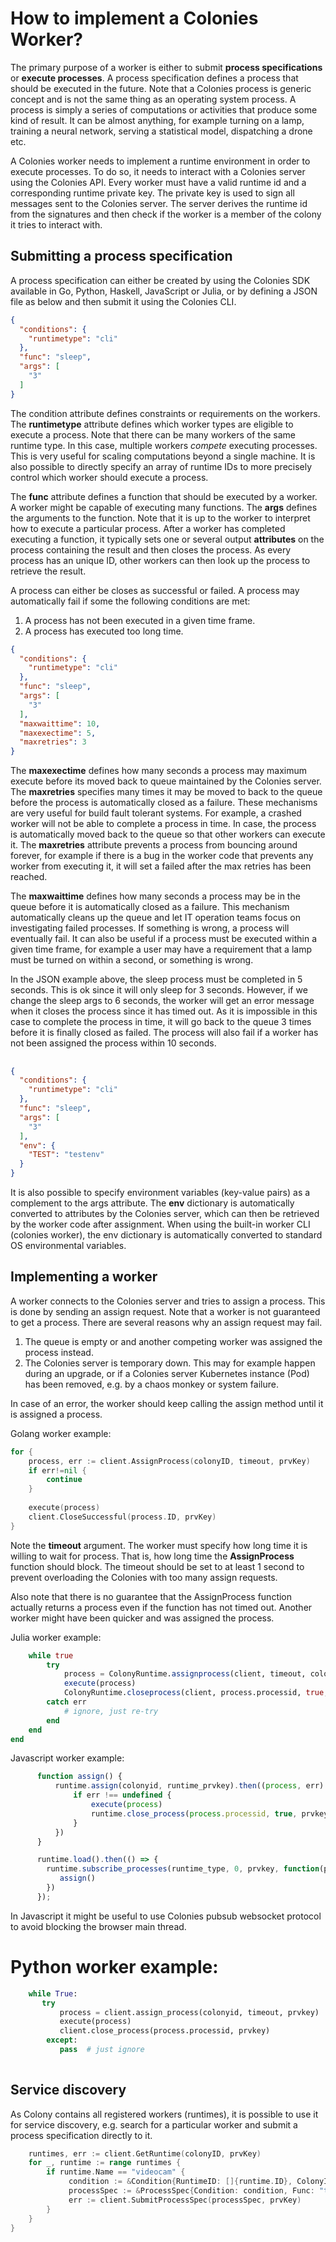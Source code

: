 # How to implement a Colonies Worker? 
The primary purpose of a worker is either to submit **process specifications** or **execute processes**. A process specification defines a process that should be executed in the future. Note that a Colonies process is generic concept and is not the same thing as an operating system process. A process is simply a series of computations or activities that produce some kind of result. It can be almost anything, for example turning on a lamp, training a neural network, serving a statistical model, dispatching a drone etc. 

A Colonies worker needs to implement a runtime environment in order to execute processes. To do so, it needs to interact with a Colonies server using the Colonies API. Every worker must have a valid runtime id and a corresponding runtime private key. The private key is used to sign all messages sent to the Colonies server. The server derives the runtime id from the signatures and then check if the worker is a member of the colony it tries to interact with.

## Submitting a process specification
A process specification can either be created by using the Colonies SDK available in Go, Python, Haskell, JavaScript or Julia, or by defining a JSON file as below and then submit it using the Colonies CLI. 

```json
{
  "conditions": {
    "runtimetype": "cli"
  },
  "func": "sleep",
  "args": [
    "3"
  ]
}
```

The condition attribute defines constraints or requirements on the workers. The **runtimetype** attribute defines which worker types are eligible to execute a process. Note that there can be many workers of the same runtime type. In this case, multiple workers *compete* executing processes. This is very useful for scaling computations beyond a single machine. It is also possible to directly specify an array of runtime IDs to more precisely control which worker should execute a process.   


The **func** attribute defines a function that should be executed by a worker. A worker might be capable of executing many functions. The **args** defines the arguments to the function. Note that it is up to the worker to interpret how to execute a particular process. After a worker has completed executing a function, it typically sets one or several output **attributes** on the process containing the result and then closes the process. As every process has an unique ID, other workers can then look up the process to retrieve the result. 

A process can either be closes as successful or failed. A process may automatically fail if some the following conditions are met:
1. A process has not been executed in a given time frame.
2. A process has executed too long time. 

```json
{
  "conditions": {
    "runtimetype": "cli"
  },
  "func": "sleep",
  "args": [
    "3"
  ],
  "maxwaittime": 10,
  "maxexectime": 5,
  "maxretries": 3
}
```

The **maxexectime** defines how many seconds a process may maximum execute before its moved back to queue maintained by the Colonies server. The **maxretries** specifies many times it may be moved to back to the queue before the process is automatically closed as a failure. These mechanisms are very useful for build fault tolerant systems. For example, a crashed worker will not be able to complete a process in time. In case, the process is automatically moved back to the queue so that other workers can execute it. The **maxretries** attribute prevents a process from bouncing around forever, for example if there is a bug in the worker code that prevents any worker from executing it, it will set a failed after the max retries has been reached. 

The **maxwaittime** defines how many seconds a process may be in the queue before it is automatically closed as a failure. This mechanism automatically cleans up the queue and let IT operation teams focus on investigating failed processes. If something is wrong, a process will eventually fail. It can also be useful if a process must be executed within a given time frame, for example a user may have a requirement that a lamp must be turned on within a second, or something is wrong. 

In the JSON example above, the sleep process must be completed in 5 seconds. This is ok since it will only sleep for 3 seconds. However, if we change the sleep args to 6 seconds, the worker will get an error message when it closes the process since it has timed out. As it is impossible in this case to complete the process in time, it will go back to the queue 3 times before it is finally closed as failed. The process will also fail if a worker has not been assigned the process within 10 seconds. 

##  
```json
{
  "conditions": {
    "runtimetype": "cli"
  },
  "func": "sleep",
  "args": [
    "3"
  ],
  "env": {
    "TEST": "testenv"
  }
}
```

It is also possible to specify environment variables (key-value pairs) as a complement to the args attribute. The **env** dictionary is automatically converted to attributes by the Colonies server, which can then be retrieved by the worker code after assignment. When using the built-in worker CLI (colonies worker), the env dictionary is automatically converted to standard OS environmental variables.   

## Implementing a worker
A worker connects to the Colonies server and tries to assign a process. This is done by sending an assign request. Note that a worker is not guaranteed to get a process. There are several reasons why an assign request may fail. 

1. The queue is empty or and another competing worker was assigned the process instead. 
2. The Colonies server is temporary down. This may for example happen during an upgrade, or if a Colonies server Kubernetes instance (Pod) has been removed, e.g. by a chaos monkey or system failure.  

In case of an error, the worker should keep calling the assign method until it is assigned a process. 

Golang worker example:
```go
for {
    process, err := client.AssignProcess(colonyID, timeout, prvKey)
    if err!=nil {
        continue
    }
    
    execute(process)
    client.CloseSuccessful(process.ID, prvKey)
}
```

Note the **timeout** argument. The worker must specify how long time it is willing to wait for process. That is, how long time the **AssignProcess** function should block. The timeout should be set to at least 1 second to prevent overloading the Colonies with too many assign requests.

Also note that there is no guarantee that the AssignProcess function actually returns a process even if the function has not timed out. Another worker might have been quicker and was assigned the process.

Julia worker example:
```julia
    while true
        try
            process = ColonyRuntime.assignprocess(client, timeout, colonyid, prvkey)
            execute(process)
            ColonyRuntime.closeprocess(client, process.processid, true, prvkey)
        catch err
            # ignore, just re-try
        end
    end
end
```

Javascript worker example: 
```javascript
      function assign() {
          runtime.assign(colonyid, runtime_prvkey).then((process, err) => {
              if err !== undefined {
                  execute(process)
                  runtime.close_process(process.processid, true, prvkey)
              }
          }) 
      } 

      runtime.load().then(() => {
        runtime.subscribe_processes(runtime_type, 0, prvkey, function(processes) {
           assign()
        })
      });
```

In Javascript it might be useful to use Colonies pubsub websocket protocol to avoid blocking the browser main thread.

# Python worker example:
```python
    while True:
       try
           process = client.assign_process(colonyid, timeout, prvkey)
           execute(process)
           client.close_process(process.processid, prvkey)
        except: 
           pass  # just ignore
       
```


## Service discovery
As Colony contains all registered workers (runtimes), it is possible to use it for service discovery, e.g. search for a particular worker and submit a process specification directly to it.   

```go
    runtimes, err := client.GetRuntime(colonyID, prvKey)
    for _, runtime := range runtimes {
        if runtime.Name == "videocam" {
             condition := &Condition{RuntimeID: []{runtime.ID}, ColonyID: colonyID}
             processSpec := &ProcessSpec{Condition: condition, Func: "turn_on_video", Args: []{arg}, MaxExecTime: 1, MaxRetries: 3}
             err := client.SubmitProcessSpec(processSpec, prvKey)
        }
    }
}
```
